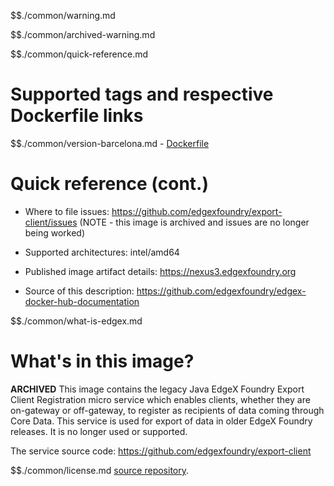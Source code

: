 $$./common/warning.md

$$./common/archived-warning.md

$$./common/quick-reference.md

# Supported tags and respective Dockerfile links

$$./common/version-barcelona.md
        - [Dockerfile](https://github.com/edgexfoundry/export-client/blob/barcelona/docker-files/Dockerfile)

# Quick reference (cont.)

- Where to file issues: https://github.com/edgexfoundry/export-client/issues (NOTE - this image is archived and issues are no longer being worked)

- Supported architectures: intel/amd64

- Published image artifact details: https://nexus3.edgexfoundry.org

- Source of this description: https://github.com/edgexfoundry/edgex-docker-hub-documentation

$$./common/what-is-edgex.md

# What's in this image?

**ARCHIVED**
This image contains the legacy Java EdgeX Foundry Export Client Registration micro service which enables clients, whether they are on-gateway or off-gateway, to register as recipients of data coming through Core Data. This service is used for export of data in older EdgeX Foundry releases.  It is no longer used or supported.

The service source code: https://github.com/edgexfoundry/export-client

$$./common/license.md
[source repository](https://github.com/edgexfoundry/edgex-go/blob/fuji/cmd/export-client/Attribution.txt).